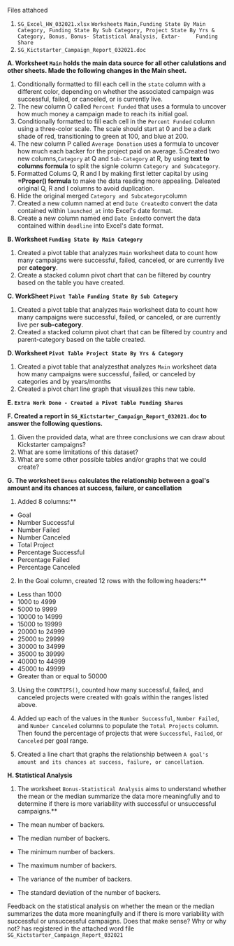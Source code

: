 Files attahced
1.  `SG_Excel_HW_032021.xlsx`
      `Worksheets`
     `Main,Funding State By Main Category, Funding State By Sub Category, Project State By Yrs & Category, Bonus, Bonus- Statistical Analysis, Extar-     Funding Share`
2. `SG_Kictstarter_Campaign_Report_032021.doc`

**A. Worksheet `Main` holds the main data source for all other calulations and other sheets. Made the following changes in the Main sheet.**

1. Conditionally formatted to fill each cell in the `state` column with a different color, depending on whether the associated campaign was successful, failed, or canceled, or is currently live.
2. The new column O called `Percent Funded` that uses a formula to uncover how much money a campaign made to reach its initial goal.
3. Conditionally formatted to fill each cell in the `Percent Funded` column using a three-color scale. The scale should start at 0 and be a dark shade of red, transitioning to green at 100, and blue at 200.
4. The new column P called `Average Donation` uses a formula to uncover how much each backer for the project paid on average.
5.Created two new columns,`Category` at Q and `Sub-Category` at R, by using **text to columns formula** to split the signle column  `Category and Subcategory`.
6. Formatted Colums Q, R and I by making first letter capital by using **=Proper() formula** to make the data reading more appealing. Deleated original Q, R and I columns to avoid duplication.
7. Hide the original merged `Category and Subcategory`column
8. Created a new column named at end `Date Created`to convert the data contained within `launched_at` into Excel's date format.
9. Create a new column named end `Date Ended`to convert the data contained within `deadline` into Excel's date format.

**B. Worksheet `Funding State By Main Category`** 
1. Created a pivot table that analyzes `Main` worksheet data to count how many campaigns were successful, failed, canceled, or are currently live per **category**.
2. Create a stacked column pivot chart that can be filtered by country based on the table you have created.

**C. WorkSheet `Pivot Table Funding State By Sub Category`** 
1. Created a pivot table that analyzes `Main` worksheet data to count how many campaigns were successful, failed, or canceled, or are currently live per **sub-category**.
2. Created a stacked column pivot chart that can be filtered by country and parent-category based on the table created.

**D. Worksheet `Pivot Table Project State By Yrs & Category`** 
1. Created a pivot table that analyzesthat analyzes `Main` worksheet data how many campaigns were successful, failed, or canceled by categories and by years/months
2. Created a pivot chart line graph that visualizes this new table.

**E.  `Extra Work Done - Created a Pivot Table Funding Shares`**

**F. Created a report in `SG_Kictstarter_Campaign_Report_032021.doc` to answer the following questions.**
1. Given the provided data, what are three conclusions we can draw about Kickstarter campaigns?
2. What are some limitations of this dataset?
3. What are some other possible tables and/or graphs that we could create?

**G. The worksheet `Bonus` calculates the relationship between a goal's amount and its chances at success, failure, or cancellation**
1. Added 8 columns:**
* Goal
* Number Successful
* Number Failed
* Number Canceled
* Total Project
* Percentage Successful
* Percentage Failed
* Percentage Canceled

2. In the Goal column, created 12 rows with the following headers:**
* Less than 1000
* 1000 to 4999
* 5000 to 9999
* 10000 to 14999
* 15000 to 19999
* 20000 to 24999
* 25000 to 29999
* 30000 to 34999
* 35000 to 39999
* 40000 to 44999
* 45000 to 49999
* Greater than or equal to 50000

3. Using the `COUNTIFS()`, counted how many successful, failed, and canceled projects were created with goals within the ranges listed above.

4. Added up each of the values in the  `Number Successful`, `Number Failed`, and `Number Canceled` columns to populate the `Total Projects` column. Then found the percentage of projects that were `Successful`, `Failed`, or `Canceled` per goal range.

5. Created a line chart that graphs the relationship between `A goal's amount and its chances at success, failure, or cancellation`.

**H. Statistical Analysis**
1. The worksheet `Bonus-Statistical Analysis` aims to understand whether the mean or the median summarize the data more meaningfully and to determine if there is more variability with successful or unsuccessful campaigns.**

 * The mean number of backers.

 * The median number of backers.

 * The minimum number of backers.

 * The maximum number of backers.

 * The variance of the number of backers.

 * The standard deviation of the number of backers.

Feedback on the statistical analysis on whether the mean or the median summarizes the data more meaningfully and if there is more variability with successful or unsuccessful campaigns. Does that make sense? Why or why not? has registered in the attached word file  `SG_Kictstarter_Campaign_Report_032021`

